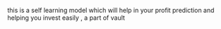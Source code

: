 this is a self learning model which will help in your profit prediction and helping you invest easily , a part of vault
